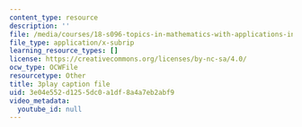 ```yaml
---
content_type: resource
description: ''
file: /media/courses/18-s096-topics-in-mathematics-with-applications-in-finance-fall-2013/3e04e552d1255dc0a1df8a4a7eb2abf9_ro07evEWbCE.vtt
file_type: application/x-subrip
learning_resource_types: []
license: https://creativecommons.org/licenses/by-nc-sa/4.0/
ocw_type: OCWFile
resourcetype: Other
title: 3play caption file
uid: 3e04e552-d125-5dc0-a1df-8a4a7eb2abf9
video_metadata:
  youtube_id: null
---
```

